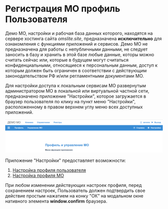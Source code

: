 # Регистрация МО профиль Пользователя

Демо МО, настройки и рабочая база данных которого, находятся на сервере хостинга сайта
*omslite.site*, предназначена __исключительно__ для ознакомления с функциями приложений
и сервисов. Демо МО не предназначена для работы с непубличными данными, не следует
заносить в базу и хранить в этой базе любые данные, которы можно считать сейчас или,
которые в будущем могут считаться конфиденциальными, относящиеся к персональным
данным, доступ к которым должен быть ограничен в соответствии с действующим
законодательством РФ и/или регламентными документами МО.

Для настройки доступа к локальным сервисам МО развернутым администратором МО в
локальной или виртуальной частной сети, предназначено приложение "Настройки", которое
загружается в браузер пользователя по клику на пункт меню "Настройки", расположенному в
правом верхнем углу меню всех доступных приложений.

!["Меню настройки"](./images/settings.png)

Приложение "Настройки" предоставляет возможности:

1. [Настройка профиля пользователя](./user_profile.md)
2. [Настройка профиля МО](./mo_profile.md)

При любом изменении действующих настроек профиля, перед сохранением настроек,
Пользователь должен подтвердить свое действие простым нажатием на конку "ОК" на модальном
окне нативного элемента __window.confirm__ браузера.

